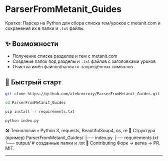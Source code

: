 # ParserFromMetanit_Guides

Кратко: Парсер на Python для сбора списка тем/уроков с metanit.com и сохранения их в папки и `.txt` файлы.

## ✨ Возможности
- Получение списка разделов и тем с metanit.com
- Создание папок под разделы и `.txt` файлов с заголовками уроков
- Очистка имён файлов/папок от запрещённых символов

## 🚀 Быстрый старт
```bash
git clone https://github.com/alekcmirniy/ParserFromMetanit_Guides.git
```
```bash
cd ParserFromMetanit_Guides
```
```bash
pip install -r requirements.txt
```
```bash
python index.py
```
🛠 Технологии
•	Python 3, requests, BeautifulSoup4, os, re
📁 Структура (пример)
ParserFromMetanit_Guides/
├── index.py
├── requirements.txt
└── output/    # созданные папки и .txt
🤝 Contributing
Форк → ветка → PR. MIT.

---

